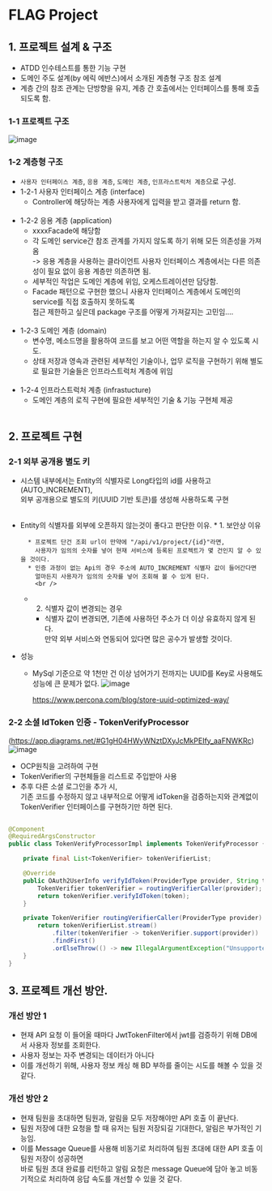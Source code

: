 # FLAG Project

## 1. 프로젝트 설계 & 구조

* ATDD 인수테스트를 통한 기능 구현
* 도메인 주도 설계(by 에릭 에반스)에서 소개된 계층형 구조 참조 설계
* 계층 간의 참조 관계는 단방향을 유지, 계층 간 호출에서는 인터페이스를 통해 호출 되도록 함.

### 1-1 프로젝트 구조

![image](https://user-images.githubusercontent.com/60100532/219010787-00064210-d093-49ab-ba80-2f726f33d15a.png)

### 1-2 계층형 구조

* `사용자 인터페이스 계층`, `응용 계층`, `도메인 계층`, `인프라스트럭처 계층`으로 구성.
* 1-2-1 사용자 인터페이스 계층 (interface)
    * Controller에 해당하는 계층 사용자에게 입력을 받고 결과를 return 함.    
      <br />
* 1-2-2 응용 계층 (application)
    * xxxxFacade에 해당함
    * 각 도메인 service간 참조 관계를 가지지 않도록 하기 위해 모든 의존성을 가져옴   
      -> 응용 계층을 사용하는 클라이언트 사용자 인터페이스 계층에서는 다른 의존성이 필요 없이 응용 계층만 의존하면 됨.
    * 세부적인 작업은 도메인 계층에 위임, 오케스트레이션만 담당함.
    * Facade 패턴으로 구현한 했으니 사용자 인터페이스 계층에서 도메인의 service를 직접 호출하지 못하도록   
      접근 제한하고 싶은데 package 구조를 어떻게 가져갈지는 고민임....    
      <br />
* 1-2-3 도메인 계층 (domain)
    * 변수명, 메소드명을 활용하여 코드를 보고 어떤 역할을 하는지 알 수 있도록 시도.
    * 상태 저장과 영속과 관련된 세부적인 기술이나, 업무 로직을 구현하기 위해 별도로 필요한 기술들은 인프라스트럭처 계층에 위임    
      <br />
* 1-2-4 인프라스트럭처 계층 (infrastucture)
    * 도메인 계층의 로직 구현에 필요한 세부적인 기술 & 기능 구현체 제공    
      <br />

## 2. 프로젝트 구현

### 2-1 외부 공개용 별도 키

* 시스템 내부에서는 Entity의 식별자로 Long타입의 id를 사용하고(AUTO_INCREMENT),   
  외부 공개용으로 별도의 키(UUID 기반 토큰)를 생성해 사용하도록 구현    
  <br />

* Entity의 식별자를 외부에 오픈하지 않는것이 좋다고 판단한 이유.
    *
        1. 보안상 이유

        * 프로젝트 단건 조회 url이 만약에 "/api/v1/project/{id}"라면,   
          사용자가 임의의 숫자를 넣어 현재 서비스에 등록된 프로젝트가 몇 건인지 알 수 있을 것이다.
        * 인증 과정이 없는 Api의 경우 주소에 AUTO_INCREMENT 식별자 값이 들어간다면
          얼마든지 사용자가 임의의 숫자를 넣어 조회해 볼 수 있게 된다.    
          <br />
    *
        2. 식별자 값이 변경되는 경우

        * 식별자 값이 변경되면, 기존에 사용하던 주소가 더 이상 유효하지 않게 된다.   
          만약 외부 서비스와 연동되어 있다면 많은 공수가 발생할 것이다.
          <br />

* 성능
    * MySql 기준으로 약 1천만 건 이상 넘어가기 전까지는 UUID를 Key로 사용해도 성능에 큰 문제가 없다.
      ![image](https://user-images.githubusercontent.com/60100532/219006803-4112cbf4-0800-4005-ab1e-237ff07322e5.png)

      https://www.percona.com/blog/store-uuid-optimized-way/

### 2-2 소셜 IdToken 인증 - TokenVerifyProcessor

(https://app.diagrams.net/#G1gH04HWyWNztDXyJcMkPEIfy_aaFNWKRc)
![image](https://user-images.githubusercontent.com/60100532/218805078-5d4cfae9-8004-47f2-8c08-257f44ba4620.png)

* OCP원칙을 고려하여 구현
* TokenVerifier의 구현체들을 리스트로 주입받아 사용
* 추후 다른 소셜 로그인을 추가 시,   
  기존 코드를 수정하지 않고 내부적으로 어떻게 idToken을 검증하는지와 관계없이  
  TokenVerifier 인터페이스를 구현하기만 하면 된다.

```java

@Component
@RequiredArgsConstructor
public class TokenVerifyProcessorImpl implements TokenVerifyProcessor {

	private final List<TokenVerifier> tokenVerifierList;

	@Override
	public OAuth2UserInfo verifyIdToken(ProviderType provider, String token) {
		TokenVerifier tokenVerifier = routingVerifierCaller(provider);
		return tokenVerifier.verifyIdToken(token);
	}

	private TokenVerifier routingVerifierCaller(ProviderType provider) {
		return tokenVerifierList.stream()
			.filter(tokenVerifier -> tokenVerifier.support(provider))
			.findFirst()
			.orElseThrow(() -> new IllegalArgumentException("Unsupported provider type"));
	}
}

```

## 3. 프로젝트 개선 방안.

### 개선 방안 1

* 현재 API 요청 이 들어올 때마다 JwtTokenFilter에서 jwt를 검증하기 위해 DB에서 사용자 정보를 조회한다.
* 사용자 정보는 자주 변경되는 데이터가 아니다
* 이를 개선하기 위해, 사용자 정보 캐싱 해 BD 부하를 줄이는 시도를 해볼 수 있을 것 같다.

### 개선 방안 2

* 현재 팀원을 초대하면 팀원과, 알림을 모두 저장해야만 API 호출 이 끝난다.
* 팀원 저장에 대한 요청을 할 때 유저는 팀원 저장되길 기대한다, 알림은 부가적인 기능임.
* 이를 Message Queue를 사용해 비동기로 처리하여 팀원 초대에 대한 API 호출 이 팀원 저장이 성공하면   
  바로 팀원 초대 완료를 리턴하고 알림 요청은 message Queue에 담아 놓고 비동기적으로 처리하여 응답 속도를 개선할 수 있을 것 같다.